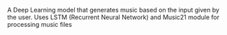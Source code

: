A Deep Learning model that generates music based on the input given by the user. Uses LSTM (Recurrent Neural Network) and Music21 module for processing music files
